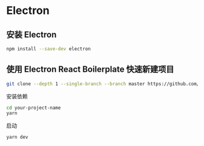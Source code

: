 # Electron

## 安装 Electron
```sh
npm install --save-dev electron
```

## 使用 Electron React Boilerplate 快速新建项目
```sh
git clone --depth 1 --single-branch --branch master https://github.com/electron-react-boilerplate/electron-react-boilerplate.git your-project-name
```
安装依赖  
```sh
cd your-project-name
yarn
```
启动  
```sh
yarn dev
```
